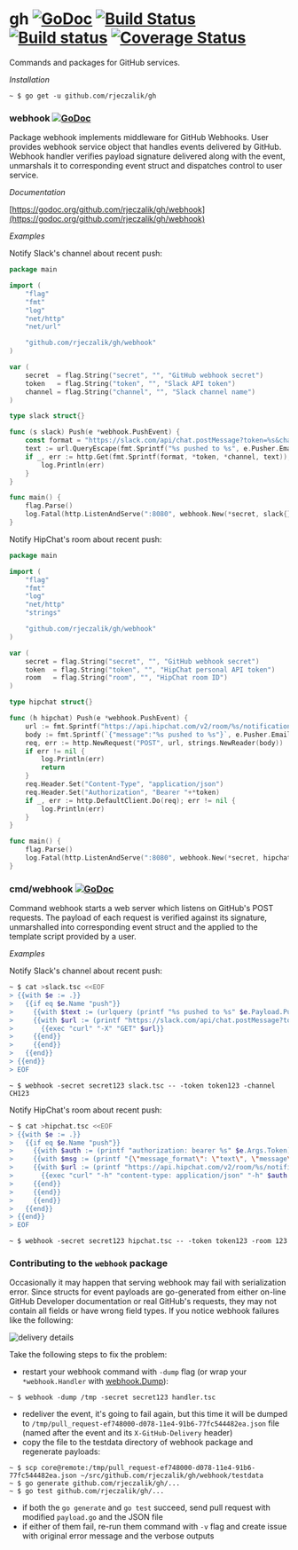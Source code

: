 gh [![GoDoc](https://godoc.org/github.com/rjeczalik/gh?status.svg)](https://godoc.org/github.com/rjeczalik/gh) [![Build Status](https://img.shields.io/travis/rjeczalik/gh/master.svg)](https://travis-ci.org/rjeczalik/gh "linux_amd64") [![Build status](https://img.shields.io/appveyor/ci/rjeczalik/gh.svg)](https://ci.appveyor.com/project/rjeczalik/gh "windows_amd64") [![Coverage Status](https://img.shields.io/coveralls/rjeczalik/gh/master.svg)](https://coveralls.io/r/rjeczalik/gh?branch=master)
======

Commands and packages for GitHub services.

*Installation*

```
~ $ go get -u github.com/rjeczalik/gh
```

### webhook [![GoDoc](https://godoc.org/github.com/rjeczalik/gh/webhook?status.svg)](https://godoc.org/github.com/rjeczalik/gh/webhook)

Package webhook implements middleware for GitHub Webhooks. User provides webhook service object that handles events delivered by GitHub. Webhook handler verifies payload signature delivered along with the event, unmarshals it to corresponding event struct and dispatches control to user service.

*Documentation*

[https://godoc.org/github.com/rjeczalik/gh/webhook](https://godoc.org/github.com/rjeczalik/gh/webhook)

*Examples*

Notify Slack's channel about recent push:
```go
package main

import (
	"flag"
	"fmt"
	"log"
	"net/http"
	"net/url"

	"github.com/rjeczalik/gh/webhook"
)

var (
	secret  = flag.String("secret", "", "GitHub webhook secret")
	token   = flag.String("token", "", "Slack API token")
	channel = flag.String("channel", "", "Slack channel name")
)

type slack struct{}

func (s slack) Push(e *webhook.PushEvent) {
	const format = "https://slack.com/api/chat.postMessage?token=%s&channel=%s&text=%s"
	text := url.QueryEscape(fmt.Sprintf("%s pushed to %s", e.Pusher.Email, e.Repository.Name))
	if _, err := http.Get(fmt.Sprintf(format, *token, *channel, text)); err != nil {
		log.Println(err)
	}
}

func main() {
	flag.Parse()
	log.Fatal(http.ListenAndServe(":8080", webhook.New(*secret, slack{})))
}
```
Notify HipChat's room about recent push:
```go
package main

import (
	"flag"
	"fmt"
	"log"
	"net/http"
	"strings"

	"github.com/rjeczalik/gh/webhook"
)

var (
	secret = flag.String("secret", "", "GitHub webhook secret")
	token  = flag.String("token", "", "HipChat personal API token")
	room   = flag.String("room", "", "HipChat room ID")
)

type hipchat struct{}

func (h hipchat) Push(e *webhook.PushEvent) {
	url := fmt.Sprintf("https://api.hipchat.com/v2/room/%s/notification", *room)
	body := fmt.Sprintf(`{"message":"%s pushed to %s"}`, e.Pusher.Email, e.Repository.Name)
	req, err := http.NewRequest("POST", url, strings.NewReader(body))
	if err != nil {
		log.Println(err)
		return
	}
	req.Header.Set("Content-Type", "application/json")
	req.Header.Set("Authorization", "Bearer "+*token)
	if _, err := http.DefaultClient.Do(req); err != nil {
		log.Println(err)
	}
}

func main() {
	flag.Parse()
	log.Fatal(http.ListenAndServe(":8080", webhook.New(*secret, hipchat{})))
}
```

### cmd/webhook [![GoDoc](https://godoc.org/github.com/rjeczalik/gh/cmd/webhook?status.svg)](https://godoc.org/github.com/rjeczalik/gh/cmd/webhook)

Command webhook starts a web server which listens on GitHub's POST requests. The payload of each request is verified against its signature, unmarshalled into corresponding event struct and the applied to the template script provided by a user.

*Examples*

Notify Slack's channel about recent push:
```bash
~ $ cat >slack.tsc <<EOF
> {{with $e := .}}
>   {{if eq $e.Name "push"}}
>     {{with $text := (urlquery (printf "%s pushed to %s" $e.Payload.Pusher.Email $e.Payload.Repository.Name))}}
>     {{with $url := (printf "https://slack.com/api/chat.postMessage?token=%s&channel=%s&text=%s" $e.Args.Token $e.Args.Channel $text)}}
>       {{exec "curl" "-X" "GET" $url}}
>     {{end}}
>     {{end}}
>   {{end}}
> {{end}}
> EOF
```
```
~ $ webhook -secret secret123 slack.tsc -- -token token123 -channel CH123
```
Notify HipChat's room about recent push:
```bash
~ $ cat >hipchat.tsc <<EOF
> {{with $e := .}}
>   {{if eq $e.Name "push"}}
>     {{with $auth := (printf "authorization: bearer %s" $e.Args.Token)}}
>     {{with $msg := (printf "{\"message_format\": \"text\", \"message\": \"%s pushed to %s\"}" $e.Payload.Pusher.Email $e.Payload.Repository.Name)}}
>     {{with $url := (printf "https://api.hipchat.com/v2/room/%s/notification" $e.Args.Room)}}
>       {{exec "curl" "-h" "content-type: application/json" "-h" $auth "-x" "post" "-d" $msg $url | log}}
>     {{end}}
>     {{end}}
>     {{end}}
>   {{end}}
> {{end}}
> EOF
```
```
~ $ webhook -secret secret123 hipchat.tsc -- -token token123 -room 123
```

### Contributing to the `webhook` package

Occasionally it may happen that serving webhook may fail with serialization error. Since structs for event payloads are go-generated from either on-line GitHub Developer documentation or real GitHub's requests, they may not contain all fields or have wrong field types. If you notice webhook failures like the following:

![delivery details](https://i.imgur.com/s6JgGdb.png)

Take the following steps to fix the problem:

- restart your webhook command with `-dump` flag (or wrap your `*webhook.Handler` with [webhook.Dump](https://godoc.org/github.com/rjeczalik/gh/webhook#Dump)):

```
~ $ webhook -dump /tmp -secret secret123 handler.tsc
```

- redeliver the event, it's going to fail again, but this time it will be dumped to  `/tmp/pull_request-ef748000-d078-11e4-91b6-77fc544482ea.json` file (named after the event and its `X-GitHub-Delivery` header)
- copy the file to the testdata directory of webhook package and regenerate payloads:

```
~ $ scp core@remote:/tmp/pull_request-ef748000-d078-11e4-91b6-77fc544482ea.json ~/src/github.com/rjeczalik/gh/webhook/testdata
~ $ go generate github.com/rjeczalik/gh/...
~ $ go test github.com/rjeczalik/gh/...
```

- if both the `go generate` and `go test` succeed, send pull request with modified `payload.go` and the JSON file
- if either of them fail, re-run them command with `-v` flag and create issue with original error message and the verbose outputs
